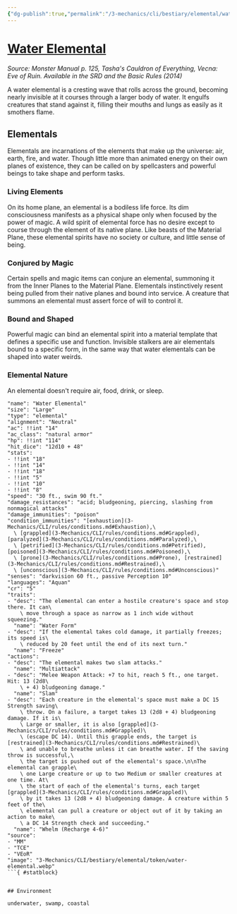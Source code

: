 ```yaml
---
{"dg-publish":true,"permalink":"/3-mechanics/cli/bestiary/elemental/water-elemental/","tags":["ttrpg-cli/compendium/src/5e/mm","ttrpg-cli/monster/cr/5","ttrpg-cli/monster/environment/coastal","ttrpg-cli/monster/environment/swamp","ttrpg-cli/monster/environment/underwater","ttrpg-cli/monster/size/large","ttrpg-cli/monster/type/elemental"],"noteIcon":""}
---
```


# [Water Elemental](3-Mechanics\CLI\bestiary\elemental/water-elemental.md)
*Source: Monster Manual p. 125, Tasha's Cauldron of Everything, Vecna: Eve of Ruin. Available in the <span title='Systems Reference Document (5.1)'>SRD</span> and the Basic Rules (2014)*  

A water elemental is a cresting wave that rolls across the ground, becoming nearly invisible at it courses through a larger body of water. It engulfs creatures that stand against it, filling their mouths and lungs as easily as it smothers flame.

## Elementals

Elementals are incarnations of the elements that make up the universe: air, earth, fire, and water. Though little more than animated energy on their own planes of existence, they can be called on by spellcasters and powerful beings to take shape and perform tasks.

### Living Elements

On its home plane, an elemental is a bodiless life force. Its dim consciousness manifests as a physical shape only when focused by the power of magic. A wild spirit of elemental force has no desire except to course through the element of its native plane. Like beasts of the Material Plane, these elemental spirits have no society or culture, and little sense of being.

### Conjured by Magic

Certain spells and magic items can conjure an elemental, summoning it from the Inner Planes to the Material Plane. Elementals instinctively resent being pulled from their native planes and bound into service. A creature that summons an elemental must assert force of will to control it.

### Bound and Shaped

Powerful magic can bind an elemental spirit into a material template that defines a specific use and function. Invisible stalkers are air elementals bound to a specific form, in the same way that water elementals can be shaped into water weirds.

### Elemental Nature

An elemental doesn't require air, food, drink, or sleep.

```statblock
"name": "Water Elemental"
"size": "Large"
"type": "elemental"
"alignment": "Neutral"
"ac": !!int "14"
"ac_class": "natural armor"
"hp": !!int "114"
"hit_dice": "12d10 + 48"
"stats":
- !!int "18"
- !!int "14"
- !!int "18"
- !!int "5"
- !!int "10"
- !!int "8"
"speed": "30 ft., swim 90 ft."
"damage_resistances": "acid; bludgeoning, piercing, slashing from nonmagical attacks"
"damage_immunities": "poison"
"condition_immunities": "[exhaustion](3-Mechanics/CLI/rules/conditions.md#Exhaustion),\
  \ [grappled](3-Mechanics/CLI/rules/conditions.md#Grappled), [paralyzed](3-Mechanics/CLI/rules/conditions.md#Paralyzed),\
  \ [petrified](3-Mechanics/CLI/rules/conditions.md#Petrified), [poisoned](3-Mechanics/CLI/rules/conditions.md#Poisoned),\
  \ [prone](3-Mechanics/CLI/rules/conditions.md#Prone), [restrained](3-Mechanics/CLI/rules/conditions.md#Restrained),\
  \ [unconscious](3-Mechanics/CLI/rules/conditions.md#Unconscious)"
"senses": "darkvision 60 ft., passive Perception 10"
"languages": "Aquan"
"cr": "5"
"traits":
- "desc": "The elemental can enter a hostile creature's space and stop there. It can\
    \ move through a space as narrow as 1 inch wide without squeezing."
  "name": "Water Form"
- "desc": "If the elemental takes cold damage, it partially freezes; its speed is\
    \ reduced by 20 feet until the end of its next turn."
  "name": "Freeze"
"actions":
- "desc": "The elemental makes two slam attacks."
  "name": "Multiattack"
- "desc": "Melee Weapon Attack: +7 to hit, reach 5 ft., one target. Hit: 13 (2d8\
    \ + 4) bludgeoning damage."
  "name": "Slam"
- "desc": "Each creature in the elemental's space must make a DC 15 Strength saving\
    \ throw. On a failure, a target takes 13 (2d8 + 4) bludgeoning damage. If it is\
    \ Large or smaller, it is also [grappled](3-Mechanics/CLI/rules/conditions.md#Grappled)\
    \ (escape DC 14). Until this grapple ends, the target is [restrained](3-Mechanics/CLI/rules/conditions.md#Restrained)\
    \ and unable to breathe unless it can breathe water. If the saving throw is successful,\
    \ the target is pushed out of the elemental's space.\n\nThe elemental can grapple\
    \ one Large creature or up to two Medium or smaller creatures at one time. At\
    \ the start of each of the elemental's turns, each target [grappled](3-Mechanics/CLI/rules/conditions.md#Grappled)\
    \ by it takes 13 (2d8 + 4) bludgeoning damage. A creature within 5 feet of the\
    \ elemental can pull a creature or object out of it by taking an action to make\
    \ a DC 14 Strength check and succeeding."
  "name": "Whelm (Recharge 4-6)"
"source":
- "MM"
- "TCE"
- "VEoR"
"image": "3-Mechanics/CLI/bestiary/elemental/token/water-elemental.webp"
```{ #statblock}


## Environment

underwater, swamp, coastal